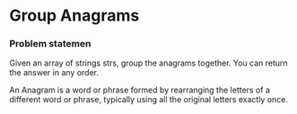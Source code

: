 # Group Anagrams

### Problem statemen
Given an array of strings strs, group the anagrams together. You can return the answer in any order.

An Anagram is a word or phrase formed by rearranging the letters of a different word or phrase, 
typically using all the original letters exactly once.